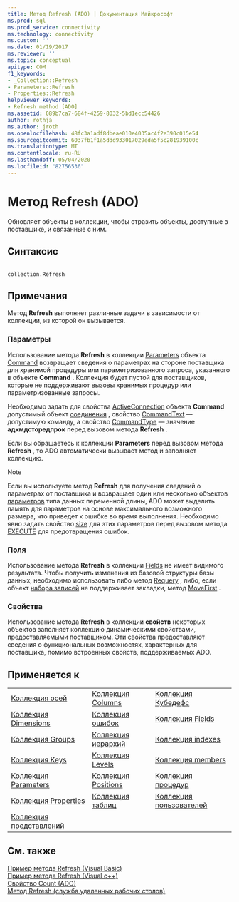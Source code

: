 ```yaml
---
title: Метод Refresh (ADO) | Документация Майкрософт
ms.prod: sql
ms.prod_service: connectivity
ms.technology: connectivity
ms.custom: ''
ms.date: 01/19/2017
ms.reviewer: ''
ms.topic: conceptual
apitype: COM
f1_keywords:
- _Collection::Refresh
- Parameters::Refresh
- Properties::Refresh
helpviewer_keywords:
- Refresh method [ADO]
ms.assetid: 089b7ca7-684f-4259-8032-5bd1ecc54426
author: rothja
ms.author: jroth
ms.openlocfilehash: 48fc3a1adf8dbeae010e4035ac4f2e390c015e54
ms.sourcegitcommit: 6037fb1f1a5ddd933017029eda5f5c281939100c
ms.translationtype: MT
ms.contentlocale: ru-RU
ms.lasthandoff: 05/04/2020
ms.locfileid: "82756536"
---
```

# <a name="refresh-method-ado"></a>Метод Refresh (ADO)
Обновляет объекты в коллекции, чтобы отразить объекты, доступные в поставщике, и связанные с ним.  
  
## <a name="syntax"></a>Синтаксис  
  
```  
  
collection.Refresh  
```  
  
## <a name="remarks"></a>Примечания  
 Метод **Refresh** выполняет различные задачи в зависимости от коллекции, из которой он вызывается.  
  
### <a name="parameters"></a>Параметры  
 Использование метода **Refresh** в коллекции [Parameters](../../../ado/reference/ado-api/parameters-collection-ado.md) объекта [Command](../../../ado/reference/ado-api/command-object-ado.md) возвращает сведения о параметрах на стороне поставщика для хранимой процедуры или параметризованного запроса, указанного в объекте **Command** . Коллекция будет пустой для поставщиков, которые не поддерживают вызовы хранимых процедур или параметризованные запросы.  
  
 Необходимо задать для свойства [ActiveConnection](../../../ado/reference/ado-api/activeconnection-property-ado.md) объекта **Command** допустимый объект [соединения](../../../ado/reference/ado-api/connection-object-ado.md) , свойство [CommandText](../../../ado/reference/ado-api/commandtext-property-ado.md) — допустимую команду, а свойство [CommandType](../../../ado/reference/ado-api/commandtype-property-ado.md) — значение **адкмдсторедпрок** перед вызовом метода **Refresh** .  
  
 Если вы обращаетесь к коллекции **Parameters** перед вызовом метода **Refresh** , то ADO автоматически вызывает метод и заполняет коллекцию.  
  
> [!NOTE]
>  Если вы используете метод **Refresh** для получения сведений о параметрах от поставщика и возвращает один или несколько объектов [параметров](../../../ado/reference/ado-api/parameter-object.md) типа данных переменной длины, ADO может выделить память для параметров на основе максимального возможного размера, что приведет к ошибке во время выполнения. Необходимо явно задать свойство [size](../../../ado/reference/ado-api/size-property-ado-parameter.md) для этих параметров перед вызовом метода [EXECUTE](../../../ado/reference/ado-api/execute-method-ado-command.md) для предотвращения ошибок.  
  
### <a name="fields"></a>Поля  
 Использование метода **Refresh** в коллекции [Fields](../../../ado/reference/ado-api/fields-collection-ado.md) не имеет видимого результата. Чтобы получить изменения из базовой структуры базы данных, необходимо использовать либо метод [Requery](../../../ado/reference/ado-api/requery-method.md) , либо, если объект [набора записей](../../../ado/reference/ado-api/recordset-object-ado.md) не поддерживает закладки, метод [MoveFirst](../../../ado/reference/ado-api/movefirst-movelast-movenext-and-moveprevious-methods-ado.md) .  
  
### <a name="properties"></a>Свойства  
 Использование метода **Refresh** в коллекции **свойств** некоторых объектов заполняет коллекцию динамическими свойствами, предоставляемыми поставщиком. Эти свойства предоставляют сведения о функциональных возможностях, характерных для поставщика, помимо встроенных свойств, поддерживаемых ADO.  
  
## <a name="applies-to"></a>Применяется к  
  
||||  
|-|-|-|  
|[Коллекция осей](../../../ado/reference/ado-md-api/axes-collection-ado-md.md)|[Коллекция Columns](../../../ado/reference/adox-api/columns-collection-adox.md)|[Коллекция Кубедефс](../../../ado/reference/ado-md-api/cubedefs-collection-ado-md.md)|  
|[Коллекция Dimensions](../../../ado/reference/ado-md-api/dimensions-collection-ado-md.md)|[Коллекция ошибок](../../../ado/reference/ado-api/errors-collection-ado.md)|[Коллекция Fields](../../../ado/reference/ado-api/fields-collection-ado.md)|  
|[Коллекция Groups](../../../ado/reference/adox-api/groups-collection-adox.md)|[Коллекция иерархий](../../../ado/reference/ado-md-api/hierarchies-collection-ado-md.md)|[Коллекция indexes](../../../ado/reference/adox-api/indexes-collection-adox.md)|  
|[Коллекция Keys](../../../ado/reference/adox-api/keys-collection-adox.md)|[Коллекция Levels](../../../ado/reference/ado-md-api/levels-collection-ado-md.md)|[Коллекция members](../../../ado/reference/ado-md-api/members-collection-ado-md.md)|  
|[Коллекция Parameters](../../../ado/reference/ado-api/parameters-collection-ado.md)|[Коллекция Positions](../../../ado/reference/ado-md-api/positions-collection-ado-md.md)|[Коллекция процедур](../../../ado/reference/adox-api/procedures-collection-adox.md)|  
|[Коллекция Properties](../../../ado/reference/ado-api/properties-collection-ado.md)|[Коллекция таблиц](../../../ado/reference/adox-api/tables-collection-adox.md)|[Коллекция пользователей](../../../ado/reference/adox-api/users-collection-adox.md)|  
|[Коллекция представлений](../../../ado/reference/adox-api/views-collection-adox.md)|||  
  
## <a name="see-also"></a>См. также  
 [Пример метода Refresh (Visual Basic)](../../../ado/reference/ado-api/refresh-method-example-vb.md)   
 [Пример метода Refresh (Visual c++)](../../../ado/reference/ado-api/refresh-method-example-vc.md)   
 [Свойство Count (ADO)](../../../ado/reference/ado-api/count-property-ado.md)   
 [Метод Refresh (служба удаленных рабочих столов)](../../../ado/reference/rds-api/refresh-method-rds.md)

